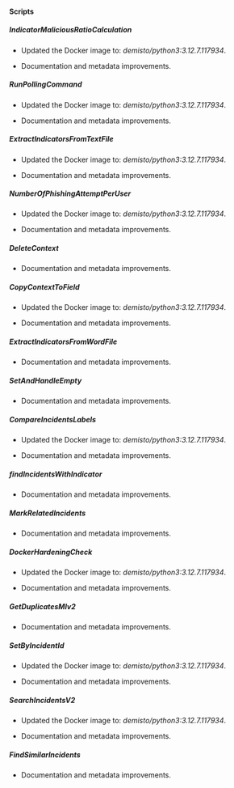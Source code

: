 #### Scripts

##### IndicatorMaliciousRatioCalculation
- Updated the Docker image to: *demisto/python3:3.12.7.117934*.

- Documentation and metadata improvements.
##### RunPollingCommand
- Updated the Docker image to: *demisto/python3:3.12.7.117934*.

- Documentation and metadata improvements.
##### ExtractIndicatorsFromTextFile
- Updated the Docker image to: *demisto/python3:3.12.7.117934*.

- Documentation and metadata improvements.
##### NumberOfPhishingAttemptPerUser
- Updated the Docker image to: *demisto/python3:3.12.7.117934*.

- Documentation and metadata improvements.
##### DeleteContext

- Documentation and metadata improvements.
##### CopyContextToField
- Updated the Docker image to: *demisto/python3:3.12.7.117934*.

- Documentation and metadata improvements.
##### ExtractIndicatorsFromWordFile

- Documentation and metadata improvements.
##### SetAndHandleEmpty

- Documentation and metadata improvements.
##### CompareIncidentsLabels
- Updated the Docker image to: *demisto/python3:3.12.7.117934*.

- Documentation and metadata improvements.
##### findIncidentsWithIndicator

- Documentation and metadata improvements.
##### MarkRelatedIncidents

- Documentation and metadata improvements.
##### DockerHardeningCheck
- Updated the Docker image to: *demisto/python3:3.12.7.117934*.

- Documentation and metadata improvements.
##### GetDuplicatesMlv2

- Documentation and metadata improvements.
##### SetByIncidentId
- Updated the Docker image to: *demisto/python3:3.12.7.117934*.

- Documentation and metadata improvements.
##### SearchIncidentsV2
- Updated the Docker image to: *demisto/python3:3.12.7.117934*.

- Documentation and metadata improvements.
##### FindSimilarIncidents

- Documentation and metadata improvements.

